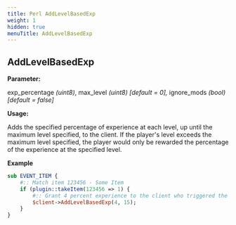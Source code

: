 ```yaml
---
title: Perl AddLevelBasedExp
weight: 1
hidden: true
menuTitle: AddLevelBasedExp
---
```


## AddLevelBasedExp

**Parameter:**

exp\_percentage _\(uint8\)_, max\_level _\(uint8\) \[default = 0\],_ ignore\_mods _\(bool\) \[default = false\]_

**Usage:**

Adds the specified percentage of experience at each level, up until the maximum level specified, to the client.  If the player's level exceeds the maximum level specified, the player would only be rewarded the percentage of the experience at the specified level.

**Example**

```perl
sub EVENT_ITEM {
    #:: Match item 123456 - Some Item
    if (plugin::takeItem(123456 => 1) {
        #:: Grant 4 percent experience to the client who triggered the event up until level 15
        $client->AddLevelBasedExp(4, 15);
    }
}
```
